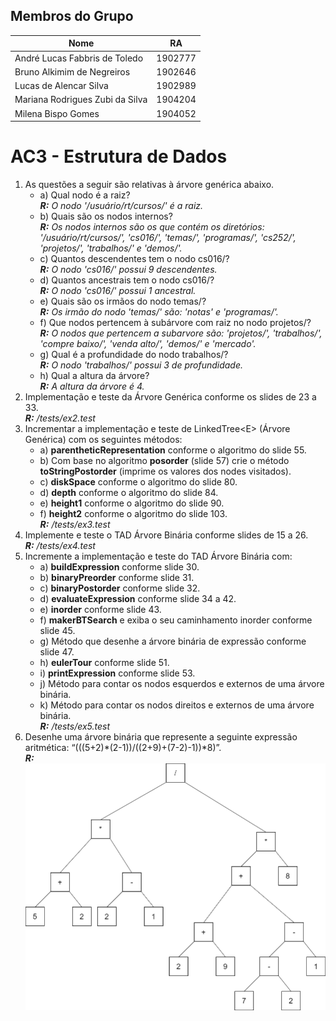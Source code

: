 ## Membros do Grupo   

| Nome                            | RA |
|--------------------------------|--------- |
| André Lucas Fabbris de Toledo   | 1902777 |
| Bruno Alkimim de Negreiros      | 1902646 |
| Lucas de Alencar Silva          | 1902989 |
| Mariana Rodrigues Zubi da Silva | 1904204 |
| Milena Bispo Gomes              | 1904052 |
    
# AC3 - Estrutura de Dados
1. As questões a seguir são relativas à árvore genérica abaixo.
    - a) Qual nodo é a raiz?<br>***R:** O nodo '/usuário/rt/cursos/' é a raiz.*
    - b) Quais são os nodos internos?<br>***R:** Os nodos internos são os que contém os diretórios: '/usuário/rt/cursos/', 'cs016/', 'temas/', 'programas/', 'cs252/', 'projetos/', 'trabalhos/' e 'demos/'.*
    - c) Quantos descendentes tem o nodo cs016/?<br>***R:** O nodo 'cs016/' possui 9 descendentes.*
    - d) Quantos ancestrais tem o nodo cs016/?<br>***R:** O nodo 'cs016/' possui 1 ancestral.*
    - e) Quais são os irmãos do nodo temas/?<br>***R:** Os irmão do nodo 'temas/' são: 'notas' e 'programas/'.*
    - f) Que nodos pertencem à subárvore com raiz no nodo projetos/?<br>***R:** O nodos que pertencem a subarvore são: 'projetos/', 'trabalhos/', 'compre baixo/', 'venda alto/', 'demos/' e 'mercado'.*
    - g) Qual é a profundidade do nodo trabalhos/?<br>***R:** O nodo 'trabalhos/' possui 3 de profundidade.*
    - h) Qual a altura da árvore?<br>***R:** A altura da árvore é 4.*
2. Implementação e teste da Árvore Genérica conforme os slides de 23 a 33.<br>***R:** /tests/ex2.test*
3. Incrementar a implementação e teste de LinkedTree&lt;E&gt; (Árvore Genérica) com os
seguintes métodos:
    - a) **parentheticRepresentation** conforme o algoritmo do slide 55.
    - b) Com base no algoritmo **posorder** (slide 57) crie o método **toStringPostorder**
(imprime os valores dos nodes visitados).
    - c) **diskSpace** conforme o algoritmo do slide 80.
    - d) **depth** conforme o algoritmo do slide 84. 
    - e) **height1** conforme o algoritmo do slide 90.
    - f) **height2** conforme o algoritmo do slide 103.  
***R:** /tests/ex3.test*
4. Implemente e teste o TAD Árvore Binária conforme slides de 15 a 26.<br>***R:** /tests/ex4.test*
5. Incremente a implementação e teste do TAD Árvore Binária com:
    - a) **buildExpression** conforme slide 30.
    - b) **binaryPreorder** conforme slide 31.
    - c) **binaryPostorder** conforme slide 32.
    - d) **evaluateExpression** conforme slide 34 a 42.
    - e) **inorder** conforme slide 43.
    - f) **makerBTSearch** e exiba o seu caminhamento inorder conforme slide 45.
    - g) Método que desenhe a árvore binária de expressão conforme slide 47.
    - h) **eulerTour** conforme slide 51.
    - i) **printExpression** conforme slide 53.
    - j) Método para contar os nodos esquerdos e externos de uma árvore binária.
    - k) Método para contar os nodos direitos e externos de uma árvore binária.
<br>***R:** /tests/ex5.test*
6. Desenhe uma árvore binária que represente a seguinte expressão aritmética:
“(((5+2)*(2-1))/((2+9)+(7-2)-1))*8)”.<br>***R:***<br><img src="https://github.com/AnBruLuMaMi/ed-ac3/blob/main/imgs/ex6.png" alt="drawing" width="600"/>
